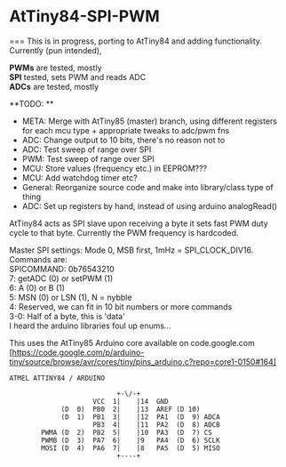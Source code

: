 # AtTiny84-SPI-PWM  
===
 This is in progress, porting to AtTiny84 and adding functionality. Currently (pun intended),  
 
 **PWMs** are tested, mostly  
 **SPI** tested, sets PWM and reads ADC  
 **ADCs** are tested, mostly   
 
**TODO: **
* META: Merge with AtTiny85 (master) branch, using different registers for each mcu type + appropriate tweaks to adc/pwm fns
* ADC: Change output to 10 bits, there's no reason not to
* ADC: Test sweep of range over SPI
* PWM: Test sweep of range over SPI
* MCU: Store values (frequency etc.) in EEPROM???
* MCU: Add watchdog timer etc?
* General: Reorganize source code and make into library/class type of thing
* ADC: Set up registers by hand, instead of using arduino analogRead()  
 
AtTiny84 acts as SPI slave upon receiving a byte it sets fast PWM duty cycle to that byte. Currently the PWM frequency is hardcoded.  
 
Master SPI settings: Mode 0, MSB first, 1mHz = SPI_CLOCK_DIV16. Commands are:  
    SPICOMMAND: 0b76543210  
    7: getADC (0) or setPWM (1)  
    6: A (0) or B (1)  
    5: MSN (0) or LSN (1), N = nybble  
    4: Reserved, we can fit in 10 bit numbers or more commands  
    3-0: Half of a byte, this is 'data'  
    I heard the arduino libraries foul up enums...  
 
This uses the AtTiny85 Arduino core available on code.google.com [https://code.google.com/p/arduino-tiny/source/browse/avr/cores/tiny/pins_arduino.c?repo=core1-0150#164]  
 
    ATMEL ATTINY84 / ARDUINO
    
                               +-\/-+
                         VCC  1|    |14  GND
                 (D  0)  PB0  2|    |13  AREF (D 10)
                 (D  1)  PB1  3|    |12  PA1  (D  9) ADCA
                         PB3  4|    |11  PA2  (D  8) ADCB
            PWMA (D  2)  PB2  5|    |10  PA3  (D  7) CS
            PWMB (D  3)  PA7  6|    |9   PA4  (D  6) SCLK
            MOSI (D  4)  PA6  7|    |8   PA5  (D  5) MISO
                               +----+

